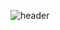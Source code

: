 ![header](https://capsule-render.vercel.app/api?type=rounded&color=gradient&height=300&section=header&text=%20Hi%20there%20&fontSize=80&textBg=true)

<!--
Hi, I'm Ye Chan. I'm developing to make services that will improve our lives.

- :mortar_board: college student
- 🌱 learning Web full stack
- 🤔 looking for open source to contribute
- :video_game: making a game as a hobby

This Dynamic Image's from - [Capsule-Render](https://github.com/kyechan99/capsule-render)

![footer](https://capsule-render.vercel.app/api?type=wave&color=gradient&height=150&section=footer)
-->
